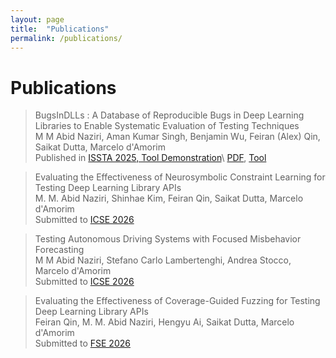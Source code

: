 ```yaml
---
layout: page
title:  "Publications"
permalink: /publications/
---
```


<h1>Publications</h1>
 
 > BugsInDLLs : A Database of Reproducible Bugs in Deep Learning Libraries to Enable Systematic Evaluation of Testing Techniques\
  M M Abid Naziri, Aman Kumar Singh, Benjamin Wu, Feiran (Alex) Qin, Saikat Dutta, Marcelo d'Amorim\
  Published in [ISSTA 2025, Tool Demonstration](https://conf.researchr.org/track/issta-2025/issta-2025-tool-demonstrations?)\
  [PDF](https://dl.acm.org/doi/pdf/10.1145/3713081.3731739), [Tool](https://github.com/ncsu-swat/bugsindlls)

 > Evaluating the Effectiveness of Neurosymbolic Constraint Learning for Testing Deep Learning Library APIs\
 M. M. Abid Naziri, Shinhae Kim, Feiran Qin, Saikat Dutta, Marcelo d'Amorim\
 Submitted to [ICSE 2026](https://conf.researchr.org/home/icse-2026)

 > Testing Autonomous Driving Systems with Focused Misbehavior Forecasting\
 M M Abid Naziri, Stefano Carlo Lambertenghi, Andrea Stocco, Marcelo d'Amorim\
 Submitted to [ICSE 2026](https://conf.researchr.org/home/icse-2026)
 
 > Evaluating the Effectiveness of Coverage-Guided Fuzzing for Testing Deep Learning Library APIs\
 Feiran Qin, M. M. Abid Naziri, Hengyu Ai, Saikat Dutta, Marcelo d'Amorim\
 Submitted to [FSE 2026](https://conf.researchr.org/home/fse-2026)